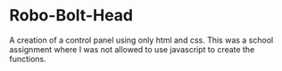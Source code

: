 # Robo-Bolt-Head
A creation of a control panel using only html and css. This was a school assignment where I was not allowed to use javascript to create the functions. 
